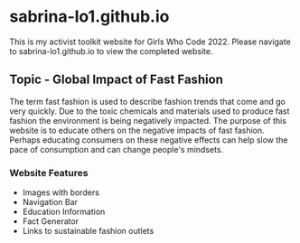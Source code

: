 # sabrina-lo1.github.io
This is my activist toolkit website for Girls Who Code 2022. Please navigate to sabrina-lo1.github.io to view the completed website.

## Topic - Global Impact of Fast Fashion
The term fast fashion is used to describe fashion trends that come and go very quickly. Due to the toxic chemicals and materials used to produce fast fashion the environment is being negatively impacted. The purpose of this website is to educate others on the negative impacts of fast fashion. Perhaps educating consumers on these negative effects can help slow the pace of consumption and can change people's mindsets.

### Website Features
* Images with borders
* Navigation Bar
* Education Information
* Fact Generator
* Links to sustainable fashion outlets

